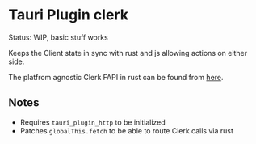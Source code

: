 # Tauri Plugin clerk

Status: WIP, basic stuff works

Keeps the Client state in sync with rust and js allowing actions on
either side.

The platfrom agnostic Clerk FAPI in rust can be found from [here](https://github.com/TheGrowthEngineeringCompany/clerk-fapi-rs).

## Notes

- Requires `tauri_plugin_http` to be initialized
- Patches `globalThis.fetch` to be able to route Clerk calls via rust
